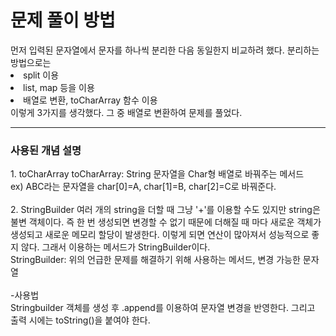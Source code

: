 <h1>문제 풀이 방법</h1>
<div>
  먼저 입력된 문자열에서 문자를 하나씩 분리한 다음 동일한지 비교하려 했다.
  분리하는 방법으로는 
  <li>split 이용</li>
  <li>list, map 등을 이용 </li>
  <li>배열로 변환, toCharArray 함수 이용</li>
  이렇게 3가지를 생각했다. 그 중 배열로 변환하여 문제를 풀었다.
</div>
<hr>

<div>
  <h3>사용된 개념 설명</h3>
  1. toCharArray
  toCharArray: String 문자열을 Char형 배열로 바꿔주는 메서드
  <br>
  ex) ABC라는 문자열을 
  char[0]=A, char[1]=B, char[2]=C로 바꿔준다.
  <br>
  <br>
  2. StringBuilder
  여러 개의 string을 더할 때 그냥 '+'를 이용할 수도 있지만 string은 불변 객체이다. 즉 한 번 생성되면 변경할 수 없기 때문에 더해질 때 마다 새로운 객체가 생성되고 새로운 메모리 할당이 발생한다. 이렇게 되면 연산이 많아져서 성능적으로 좋지 않다.
  그래서 이용하는 메서드가 StringBuilder이다.
  <br>
  StringBuilder: 위의 언급한 문제를 해결하기 위해 사용하는 메서드, 변경 가능한 문자열 
  <br>
  <br>
  -사용법 
  <br>
  Stringbuilder 객체를 생성 후 .append를 이용하여 문자열 변경을 반영한다. 그리고 출력 시에는 toString()을 붙여야 한다.
  
</div>
